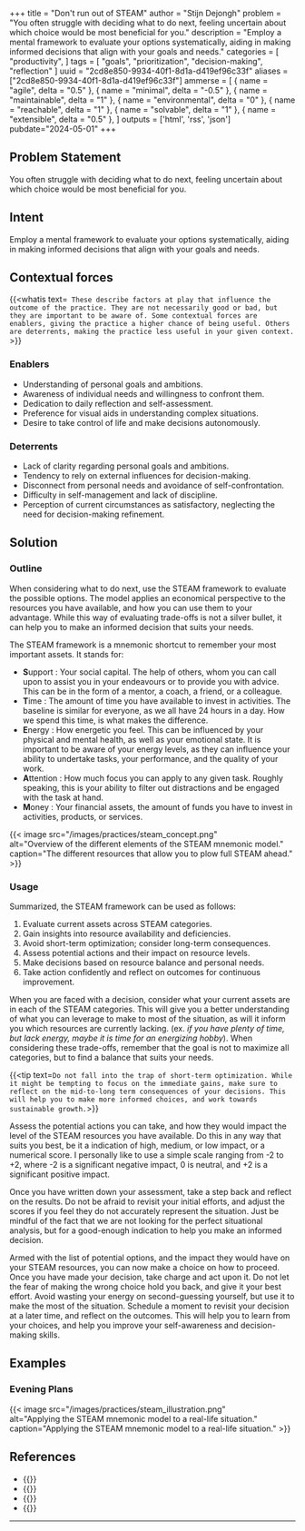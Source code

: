 +++
title = "Don't run out of STEAM"
author = "Stijn Dejongh"
problem = "You often struggle with deciding what to do next, feeling uncertain about which choice would be most beneficial for you."
description = "Employ a mental framework to evaluate your options systematically, aiding in making informed decisions that align with your goals and needs."
categories = [
    "productivity",
]
tags = [
    "goals", "prioritization", "decision-making", "reflection"
]
uuid = "2cd8e850-9934-40f1-8d1a-d419ef96c33f"
aliases = ["2cd8e850-9934-40f1-8d1a-d419ef96c33f"]
ammerse = [
    { name = "agile", delta = "0.5" },
    { name = "minimal", delta = "-0.5" },
    { name = "maintainable", delta = "1" },
    { name = "environmental", delta = "0" },
    { name = "reachable", delta = "1" },
    { name = "solvable", delta = "1" },
    { name = "extensible", delta = "0.5" },
]
outputs = ['html', 'rss', 'json']
pubdate="2024-05-01"
+++

## Problem Statement

You often struggle with deciding what to do next, feeling uncertain about which choice would be most beneficial for you.

## Intent

Employ a mental framework to evaluate your options systematically, aiding in making informed decisions that align with your goals and needs.

## Contextual forces

{{<whatis text=`
These describe factors at play that influence the outcome of the practice. They are not necessarily good or bad, but they are important to be
aware of. Some contextual forces are enablers, giving the practice a higher chance of being useful. Others are deterrents, making the practice less useful
in your given context.` >}}

### Enablers

* Understanding of personal goals and ambitions.
* Awareness of individual needs and willingness to confront them.
* Dedication to daily reflection and self-assessment.
* Preference for visual aids in understanding complex situations.
* Desire to take control of life and make decisions autonomously.

### Deterrents

* Lack of clarity regarding personal goals and ambitions.
* Tendency to rely on external influences for decision-making.
* Disconnect from personal needs and avoidance of self-confrontation.
* Difficulty in self-management and lack of discipline.
* Perception of current circumstances as satisfactory, neglecting the need for decision-making refinement.

## Solution

### Outline

When considering what to do next, use the STEAM framework to evaluate the possible options. 
The model applies an economical perspective to the resources you have available, and how you can use them to your advantage.
While this way of evaluating trade-offs is not a silver bullet, it can help you to make an informed decision that suits your needs. 

The STEAM framework is a mnemonic shortcut to remember your most important assets. It stands for:

* **S**upport : Your social capital. The help of others, whom you can call upon to assist you in your endeavours or to provide you with advice. 
  This can be in the form of a mentor, a coach, a friend, or a colleague.
* **T**ime : The amount of time you have available to invest in activities. The baseline is similar for everyone, as we all have 24 hours in a
  day. How we spend this time, is what makes the difference.
* **E**nergy : How energetic you feel. This can be influenced by your physical and mental health, as well as your emotional state.
  It is important to be aware of your energy levels, as they can influence your ability to undertake tasks, your performance, and the quality of
  your work.
* **A**ttention : How much focus you can apply to any given task. Roughly speaking, this is your ability to filter out distractions and
  be engaged with the task at hand.
* **M**oney : Your financial assets, the amount of funds you have to invest in activities, products, or services.

{{< image src="/images/practices/steam_concept.png"  
alt="Overview of the different elements of the STEAM mnemonic model."  
caption="The different resources that allow you to plow full STEAM ahead." >}}

### Usage

Summarized, the STEAM framework can be used as follows:

1. Evaluate current assets across STEAM categories.
2. Gain insights into resource availability and deficiencies.
3. Avoid short-term optimization; consider long-term consequences.
4. Assess potential actions and their impact on resource levels.
5. Make decisions based on resource balance and personal needs.
6. Take action confidently and reflect on outcomes for continuous improvement.

When you are faced with a decision, consider what your current assets are in each of the STEAM categories.
This will give you a better understanding of what you can leverage to make to most of the situation, 
as will it inform you which resources are currently lacking. (ex. _if you have plenty of time, but lack energy, maybe it is time for an 
energizing hobby_). When considering these trade-offs, remember that the goal is not to maximize all categories, but to find a balance that suits your needs.

{{<tip text=`
Do not fall into the trap of short-term optimization. While it might be tempting to focus on the immediate gains, make sure to reflect on the
mid-to-long term consequences of your decisions. This will help you to make more informed choices, and work towards sustainable growth.
`>}}

Assess the potential actions you can take, and how they would impact the level of the STEAM resources you have available.
Do this in any way that suits you best, be it a indication of high, medium, or low impact, or a numerical score.
I personally like to use a simple scale ranging from -2 to +2, where -2 is a significant negative impact, 0 is neutral, and +2 is a significant positive impact.

Once you have written down your assessment, take a step back and reflect on the results. Do not be afraid to revisit your initial efforts, and
adjust the scores if you feel they do not accurately represent the situation. Just be mindful of the fact that we are not looking for the perfect
situational analysis, but for a good-enough indication to help you make an informed decision.

Armed with the list of potential options, and the impact they would have on your STEAM resources, you can now make a choice on how to proceed.
Once you have made your decision, take charge and act upon it. Do not let the fear of making the wrong choice hold you back, and give it your
best effort. Avoid wasting your energy on second-guessing yourself, but use it to make the most of the situation.
Schedule a moment to revisit your decision at a later time, and reflect on the outcomes. This will help you to learn from your choices, and help
you improve your self-awareness and decision-making skills.

## Examples

### Evening Plans

{{< image src="/images/practices/steam_illustration.png"  
  alt="Applying the STEAM mnemonic model to a real-life situation."  
  caption="Applying the STEAM mnemonic model to a real-life situation." >}}

## References

* {{<reference author="Solan, M. "
  year="2022"
  title="The art of monotasking"
  site="health.harvard.edu"
  link="https://www.health.harvard.edu/mind-and-mood/the-art-of-monotasking" >}}
* {{<reference author="Wickens, C."
  year="2021"
  title="The art of monotasking"
  publication="International Journal of Human–Computer Interaction"
  volume="37"
  issue="5"
  link="https://www.tandfonline.com/doi/full/10.1080/10447318.2021.1874741" >}}
* {{<reference
  title = "Drive: The Surprising Truth About What Motivates Us"
  isbn = "9781594488849"
  authors = "Pink, D. H."
  publisher = "Riverhead Books"
  year = "2009"
  link = "https://www.goodreads.com/book/show/6452796-drive" >}}
* {{<reference
  title = "TEA: The 3 Pillars of Productivity You Need To Unlock Your Full Potential"
  authors = "Pham, T."
  site = "asianefficiency.com"
  year = "2018"
  link = "https://www.asianefficiency.com/productivity/tea-framework/" >}}

---


